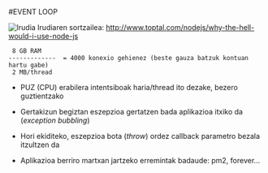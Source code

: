 #EVENT LOOP

![Irudia]()
Irudiaren sortzailea: <http://www.toptal.com/nodejs/why-the-hell-would-i-use-node-js>


```
 8 GB RAM
-------------  = 4000 konexio gehienez (beste gauza batzuk kontuan hartu gabe)
 2 MB/thread
```

* PUZ (CPU) erabilera intentsiboak haria/thread ito dezake, bezero guztientzako

* Gertakizun begiztan eszepzioa gertatzen bada aplikazioa itxiko da (*exception bubbling*)

* Hori ekiditeko, eszepzioa bota (*throw*) ordez callback parametro bezala itzultzen da

* Aplikazioa berriro martxan jartzeko erremintak badaude: pm2, forever...